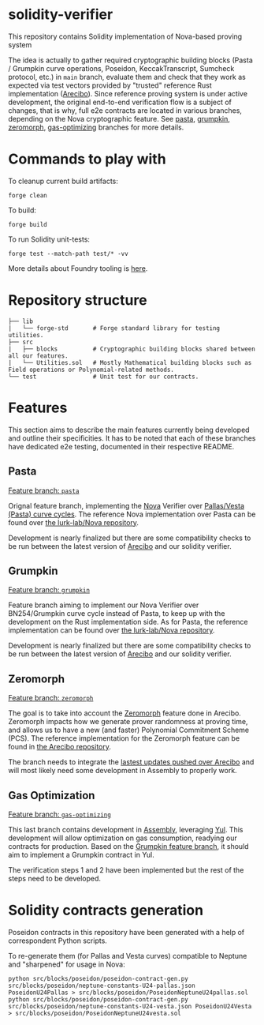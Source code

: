 # solidity-verifier

This repository contains Solidity implementation of Nova-based proving system

The idea is actually to gather required cryptographic building blocks (Pasta / Grumpkin curve operations, Poseidon, KeccakTranscript, Sumcheck protocol, etc.) in `main` branch, 
evaluate them and check that they work as expected via test vectors provided by "trusted" reference Rust implementation ([Arecibo](https://github.com/lurk-lab/arecibo)).
Since reference proving system is under active development, the original end-to-end verification flow is a subject of changes, that is why, full e2e contracts are located in various branches,
depending on the Nova cryptographic feature. See [pasta](https://github.com/lurk-lab/solidity-verifier/tree/pasta), [grumpkin](https://github.com/lurk-lab/solidity-verifier/tree/grumpkin), [zeromorph](https://github.com/lurk-lab/solidity-verifier/tree/zeromorph), [gas-optimizing](https://github.com/lurk-lab/solidity-verifier/tree/gas-optimizing) branches for more details.

# Commands to play with

To cleanup current build artifacts:
```
forge clean
```

To build:
```
forge build
```

To run Solidity unit-tests:
```
forge test --match-path test/* -vv
```

More details about Foundry tooling is [here](https://book.getfoundry.sh/).

# Repository structure

```
├── lib
|   └── forge-std       # Forge standard library for testing utilities.
├── src
|   ├── blocks          # Cryptographic building blocks shared between all our features.
|   └── Utilities.sol   # Mostly Mathematical building blocks such as Field operations or Polynomial-related methods. 
└── test                # Unit test for our contracts.
```

# Features

This section aims to describe the main features currently being developed and outline their specificities. It has to be
noted that each of these branches have dedicated e2e testing, documented in their respective README.

## Pasta

[Feature branch: `pasta`](https://github.com/lurk-lab/solidity-verifier/tree/pasta)

Orignal feature branch, implementing the [Nova](https://github.com/microsoft/Nova) Verifier over
[Pallas/Vesta (Pasta) curve cycles](https://electriccoin.co/blog/the-pasta-curves-for-halo-2-and-beyond/). The reference Nova implementation over Pasta can be found over [the lurk-lab/Nova
repository]( https://github.com/lurk-lab/Nova/tree/solidity-verifier-pp-spartan).

Development is nearly finalized but there are some compatibility checks to be run between the latest version of [Arecibo](https://github.com/lurk-lab/arecibo)
and our solidity verifier.

## Grumpkin

[Feature branch: `grumpkin`](https://github.com/lurk-lab/solidity-verifier/tree/grumpkin)

Feature branch aiming to implement our Nova Verifier over BN254/Grumpkin curve cycle instead of Pasta, to keep up with the
development on the Rust implementation side. As for Pasta, the reference implementation can be found over [the lurk-lab/Nova
repository]( https://github.com/lurk-lab/Nova/tree/solidity-verifier-pp-spartan).

Development is nearly finalized but there are some compatibility checks to be run between the latest version of [Arecibo](https://github.com/lurk-lab/arecibo)
and our solidity verifier.

## Zeromorph

[Feature branch: `zeromorph`](https://github.com/lurk-lab/solidity-verifier/tree/zeromorph)

The goal is to take into account the [Zeromorph](https://eprint.iacr.org/2023/917.pdf) feature done in Arecibo. Zeromorph
impacts how we generate prover randomness at proving time, and allows us to have a new (and faster) Polynomial Commitment
Scheme (PCS). The reference implementation for the Zeromorph feature can be found in [the Arecibo repository](https://github.com/lurk-lab/arecibo/tree/solidity-verifier-zeromorph ).

The branch needs to integrate the [lastest updates pushed over Arecibo](https://github.com/lurk-lab/arecibo/pull/145) and will
most likely need some development in Assembly to properly work.

## Gas Optimization

[Feature branch: `gas-optimizing`](https://github.com/lurk-lab/solidity-verifier/tree/gas-optimizing)

This last branch contains development in [Assembly](https://docs.soliditylang.org/en/latest/assembly.html), leveraging 
[Yul](https://docs.soliditylang.org/en/latest/yul.html). This development will allow optimization on gas consumption, readying
our contracts for production. Based on the [Grumpkin feature branch](https://github.com/lurk-lab/solidity-verifier/tree/grumpkin),
it should aim to implement a Grumpkin contract in Yul.

The verification steps 1 and 2 have been implemented but the rest of the steps need to be developed.

# Solidity contracts generation

Poseidon contracts in this repository have been generated with a help of correspondent Python scripts.

To re-generate them (for Pallas and Vesta curves) compatible to Neptune and "sharpened" for usage in Nova:

```
python src/blocks/poseidon/poseidon-contract-gen.py src/blocks/poseidon/neptune-constants-U24-pallas.json PoseidonU24Pallas > src/blocks/poseidon/PoseidonNeptuneU24pallas.sol
python src/blocks/poseidon/poseidon-contract-gen.py src/blocks/poseidon/neptune-constants-U24-vesta.json PoseidonU24Vesta > src/blocks/poseidon/PoseidonNeptuneU24vesta.sol
```
